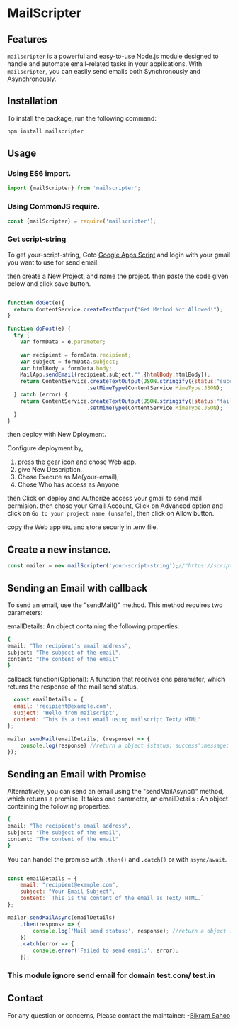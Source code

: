 # MailScripter


## Features

`mailscripter` is a powerful and easy-to-use Node.js module designed to handle and automate email-related tasks in your applications. With `mailscripter`, you can easily send emails both Synchronously and Asynchronously.

## Installation

To install the package, run the following command:

```bash
npm install mailscripter
```

## Usage

### Using ES6 import.
```js
import {mailScripter} from 'mailscripter';

```

### Using CommonJS require.
```javascript
const {mailScripter} = require('mailscripter');
```


### Get script-string

To get your-script-string,
 Goto [Google Apps Script](https://script.google.com)  and login with your gmail you want to use for send email.

then create a New Project,
and name the project.
then paste the code given below and click save button.

```js

function doGet(e){
  return ContentService.createTextOutput("Get Method Not Allowed!");
}

function doPost(e) {
  try {
    var formData = e.parameter;
    
    var recipient = formData.recipient;
    var subject = formData.subject;
    var htmlBody = formData.body;
    MailApp.sendEmail(recipient,subject,"",{htmlBody:htmlBody});
    return ContentService.createTextOutput(JSON.stringify({status:"success",message:"Email sent successfully."}))
                         .setMimeType(ContentService.MimeType.JSON);
  } catch (error) {
    return ContentService.createTextOutput(JSON.stringify({status:"failure",message:error.message}))
                         .setMimeType(ContentService.MimeType.JSON);
  }
}

```

then deploy with New Dployment.

Configure deployment by,

1. press the gear icon and chose Web app.
2. give New Description,
3. Chose Execute as Me(your-email),
4. Chose Who has access as Anyone 

then Click on deploy and Authorize access your gmail to send mail permision.
then chose your Gmail Account, Click on Advanced option and click on `Go to your project name (unsafe)`,
then click on Allow button.

copy the Web app `URL` and store securly in .env file.



## Create a new instance.

```javascript
const mailer = new mailScripter('your-script-string');//"https://script.google.com/xxxxxxxxxxxxxxx";

```



## Sending an Email with callback

To send an email, use the "sendMail()" method. This method requires two parameters:

emailDetails: An object containing the following properties:

```bash
{
email: "The recipient's email address",
subject: "The subject of the email",
content: "The content of the email"
}
```


callback function(Optional): A function that receives one parameter, which returns the response of the mail send status.

```javascript
  const emailDetails = {
  email: 'recipient@example.com',
  subject: 'Hello from mailscript',
  content: 'This is a test email using mailscript Text/ HTML'
};

mailer.sendMail(emailDetails, (response) => {
    console.log(response) //return a object {status:'success':message:'Email sent successfully.'}
});
```


## Sending an Email with Promise

Alternatively, you can send an email using the "sendMailAsync()" method, which returns a promise. It takes one parameter, an emailDetails : An object containing the following properties:

```bash
{
email: "The recipient's email address",
subject: "The subject of the email",
content: "The content of the email"
}
```
You can handel the promise with `.then()` and `.catch()` or with `async/await`.


```js

const emailDetails = {
    email: "recipient@example.com",
    subject: "Your Email Subject",
    content: `This is the content of the email as Text/ HTML.`
};

mailer.sendMailAsync(emailDetails)
    .then(response => {
        console.log('Mail send status:', response); //return a object {status:'success':message:'Email sent successfully.'}
    })
    .catch(error => {
        console.error('Failed to send email:', error);
    });
```

### This module ignore send email for domain test.com/ test.in

## Contact 

For any question or concerns, Please contact the maintainer: 
-[Bikram Sahoo](mailto:bikramsahoo@live.in)